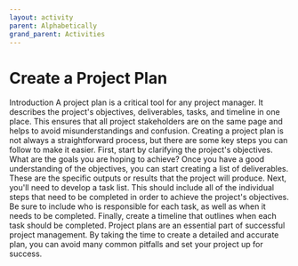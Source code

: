 ```yaml
---
layout: activity
parent: Alphabetically
grand_parent: Activities
---
```


# Create a Project Plan
Introduction A project plan is a critical tool for any project manager. It describes the project's objectives, deliverables, tasks, and timeline in one place. This ensures that all project stakeholders are on the same page and helps to avoid misunderstandings and confusion. Creating a project plan is not always a straightforward process, but there are some key steps you can follow to make it easier. First, start by clarifying the project's objectives. What are the goals you are hoping to achieve? Once you have a good understanding of the objectives, you can start creating a list of deliverables. These are the specific outputs or results that the project will produce. Next, you'll need to develop a task list. This should include all of the individual steps that need to be completed in order to achieve the project's objectives. Be sure to include who is responsible for each task, as well as when it needs to be completed. Finally, create a timeline that outlines when each task should be completed. Project plans are an essential part of successful project management. By taking the time to create a detailed and accurate plan, you can avoid many common pitfalls and set your project up for success.